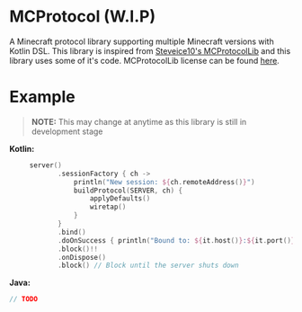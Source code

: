 # MCProtocol (W.I.P)
A Minecraft protocol library supporting multiple Minecraft versions with Kotlin DSL.
This library is inspired from [Steveice10's MCProtocolLib](https://github.com/Steveice10/MCProtocolLib) and this library uses some of it's code.
MCProtocolLib license can be found [here](https://github.com/Steveice10/MCProtocolLib/blob/master/LICENSE.txt).
 
# Example
> **NOTE:** This may change at anytime as this library is still in development stage

**Kotlin:**
```kotlin
     server()
            .sessionFactory { ch ->
                println("New session: ${ch.remoteAddress()}")
                buildProtocol(SERVER, ch) {
                    applyDefaults()
                    wiretap()
                }
            }
            .bind()
            .doOnSuccess { println("Bound to: ${it.host()}:${it.port()}") }
            .block()!!
            .onDispose()
            .block() // Block until the server shuts down
```

**Java:**
```java
// TODO
```